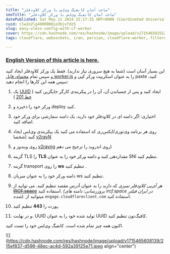 ```yaml
---
title: "ساخت آسان کانفیگ وی‌لس با ورکر کلاودفلر"
seoTitle: "ساخت آسان کانفیگ وی‌لس با ورکر کلاودفلر"
datePublished: Sat May 11 2024 22:17:25 GMT+0000 (Coordinated Universal Time)
cuid: clw2o2lg4000008ie3bjvfdz5
slug: easy-vless-config-with-cf-worker
cover: https://cdn.hashnode.com/res/hashnode/image/upload/v1715465025529/d553e396-cbb5-488d-9a46-4c78c8f41bb9.avif
tags: cloudflare, websockets, iran, persian, cloudflare-worker, filternet

---
```


### [English Version of this article is here.](https://note.al1almasi.ir/easy-vless-config-with-cf-worker)

این بسیار آسان است (شما به هیچ سروری نیاز ندارید). فقط یک ورکر کلاودفلر ایجاد کنید و سپس تمام [محتوای فایل worker.js](https://raw.githubusercontent.com/AliAlmasi/vless-cf-worker/main/worker.js) را به عنوان اسکریپت ورکر کپی و paste کنید، سپس همه این کارها را انجام دهید:

1. یک [UUID](https://fa.wikipedia.org/wiki/%D8%B4%D9%86%D8%A7%D8%B3%D9%87_%D9%85%D9%86%D8%AD%D8%B5%D8%B1%D8%A8%D9%87%E2%80%8C%D9%81%D8%B1%D8%AF_%D8%AC%D9%87%D8%A7%D9%86%DB%8C) ایجاد کنید و پس از چسباندن آن، آن را در پیکربندی کارگر جایگزین کنید ( [خط 201](https://github.com/AliAlmasi/vless-cf-worker/blob/main/worker.js#L201) )
    
2. ورکر خود را ذخیره و deploy کنید.
    
3. اختیاری: اگر دامنه ای در کلاودفلر خود دارید، یک دامنه سفارشی برای ورکر خود اضافه کنید.
    
4. روی هر برنامه وی‌توری/ایکس‌ری که استفاده می کنید یک پیکربندی وی‌لس ایجاد کنید (شخصا [v2rayN](https://github.com/2dust/v2rayN)
    
5. روی ویندوز و [v2rayng](https://github.com/2dust/v2rayNG) روی اندروید را ترجیح می دهم)
    
6. گزینه TLS را **TLS** مقداردهی کنید و دامنه ورکر خود را به عنوان SNI تنظیم کنید.
    
7. گزینه transport را روی **ws** تنظیم کنید .
    
8. دامنه ورکر خود را به عنوان میزبان ws تنظیم کنید.
    
9. هر *آی‌پی کلاودفلر تمیزی* که دارید را به عنوان آدرس مقصد تنظیم کنید. می توانید از [<s>IRCF.space</s>](http://IRCF.space) استفاده کنید. *(بروزرسانی: دامنه های ircf.space در ایران فیلتر شده).* میتوانید از `engage.cloudflareclient.com` استفاده کنید.
    
10. پورت را **443** تنظیم کنید.
    
11. و در نهایت، UUID تولید شده خود را به عنوان UUID کافیگ‌تون تنظیم کنید.
    

اکنون همه چیز تمام شده است. کانفیگ وی‌لس خود را تست کنید.

![](https://cdn.hashnode.com/res/hashnode/image/upload/v1715465608139/215ef837-d596-48ec-ac4d-592a39125e71.jpeg align="center")